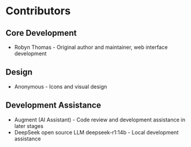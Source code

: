 # Contributors

## Core Development
* Robyn Thomas - Original author and maintainer, web interface development

## Design
* Anonymous - Icons and visual design

## Development Assistance
* Augment (AI Assistant) - Code review and development assistance in later stages
* DeepSeek open source LLM deepseek-r1:14b - Local development assistance
